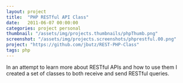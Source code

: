 ```yaml
---
layout: project
title:  "PHP RESTful API Class"
date:   2011-06-07 00:00:00
categories: project personal
thumbnail: "/assets/img/projects.thumbnails/phpThumb.png"
screenshot: "/assets/img/projects.screenshots/phprestful.00.png"
project: "https://github.com/jbutz/REST-PHP-Class"
tags: php
---
```

In an attempt to learn more about RESTful APIs and how to use them I created a set of classes to both receive and send RESTful queries.
